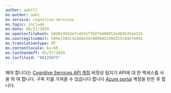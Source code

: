 ```yaml
---
author: aahill
ms.author: aahi
ms.service: cognitive-services
ms.topic: include
ms.date: 04/21/2019
ms.openlocfilehash: b89814942efcddfeff82f4d08652ed83b35ae325
ms.sourcegitcommit: 509e1583c3a3dde34c8090d2149d255cb92fe991
ms.translationtype: MT
ms.contentlocale: ko-KR
ms.lasthandoff: 05/27/2019
ms.locfileid: "66125075"
---
```

해야 합니다는 [Cognitive Services API 계정](../articles/cognitive-services/cognitive-services-apis-create-account.md) 비정상 탐지기 API에 대 한 액세스를 사용 하 여 합니다. 구독 키를 가져올 수 있습니다 합니다 [Azure portal](../articles/cognitive-services/cognitive-services-apis-create-account.md#access-your-resource) 계정을 만든 후 합니다.
